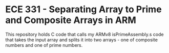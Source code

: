 # ECE 331 - Separating Array to Prime and Composite Arrays in ARM

This repository holds C code that calls my ARMv8 isPrimeAssembly.s code that takes the input array and splits it into two arrays - one of composite numbers and one of prime numbers.
